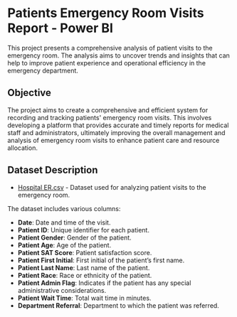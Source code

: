 # Patients Emergency Room Visits Report - Power BI
This project presents a comprehensive analysis of patient visits to the emergency room. The analysis aims to uncover trends and insights that can help to improve patient experience and operational efficiency in the emergency department.

## Objective
The project aims to create a comprehensive and efficient system for recording and tracking patients' emergency room visits. This involves developing a platform that provides accurate and timely reports for medical staff and administrators, ultimately improving the overall management and analysis of emergency room visits to enhance patient care and resource allocation.

## Dataset Description
- [Hospital ER.csv](https://github.com/user-attachments/files/15525327/Hospital.ER.csv) - Dataset used for analyzing patient visits to the emergency room.

The dataset includes various columns:
- **Date**: Date and time of the visit.
- **Patient ID**: Unique identifier for each patient.
- **Patient Gender**: Gender of the patient.
- **Patient Age**: Age of the patient.
- **Patient SAT Score**: Patient satisfaction score.
- **Patient First Initial**: First initial of the patient’s first name.
- **Patient Last Name**: Last name of the patient.
- **Patient Race**: Race or ethnicity of the patient.
- **Patient Admin Flag**: Indicates if the patient has any special administrative considerations.
- **Patient Wait Time**: Total wait time in minutes.
- **Department Referral**: Department to which the patient was referred.
